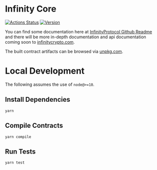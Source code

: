 # Infinity Core

[![Actions Status](https://github.com/InfinityWallet/infinity-core/workflows/CI/badge.svg)](https://github.com/InfinityWallet/infinity-core/actions)
[![Version](https://img.shields.io/npm/v/@infinitywallet/infinity-core)](https://www.npmjs.com/package/@infinitywallet/infinity-core)


You can find some documentation here at [InfinityProtocol Github Readme](https://github.com/InfinityWallet/InfinityProtocol) and there will be more in-depth documentation and api documentation coming soon to [infinitycrypto.com](https://infinitycrypto.com).


The built contract artifacts can be browsed via [unpkg.com](https://unpkg.com/browse/@infinitywallet/infinity-core@latest/).

# Local Development

The following assumes the use of `node@>=10`.

## Install Dependencies

`yarn`

## Compile Contracts

`yarn compile`

## Run Tests

`yarn test`
